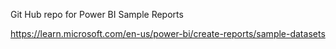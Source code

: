 Git Hub repo for Power BI Sample Reports

https://learn.microsoft.com/en-us/power-bi/create-reports/sample-datasets